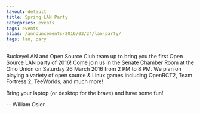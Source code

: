 ```yaml
---
layout: default
title: Spring LAN Party
categories: events
tags: events
alias: /announcements/2016/03/24/lan-party/
tags: lan, pary
---
```


BuckeyeLAN and Open Source Club team up to bring you the first Open Source LAN
party of 2016! Come join us in the Senate Chamber Room at the Ohio Union on
Saturday 26 March 2016 from 2 PM to 8 PM. We plan on playing a variety of open
source & Linux games including OpenRCT2, Team Fortress 2, TeeWorlds, and much
more!

Bring your laptop (or desktop for the brave) and have some fun!

-- William Osler
